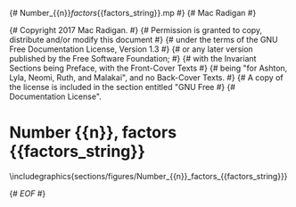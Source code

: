 {# Number_{{n}}_factors_{{factors_string}}.mp #}
{# Mac Radigan #}

{#  Copyright 2017  Mac Radigan.                                                  #}
{#  Permission is granted to copy, distribute and/or modify this document         #}
{#  under the terms of the GNU Free Documentation License, Version 1.3            #}
{#  or any later version published by the Free Software Foundation;               #}
{#  with the Invariant Sections being Preface, with the Front-Cover Texts         #}
{#  being "for Ashton, Lyla, Neomi, Ruth, and Malakai", and no Back-Cover Texts.  #}
{#  A copy of the license is included in the section entitled "GNU Free           #}
{#  Documentation License".

# Number {{n}}, factors {{factors_string}}

\includegraphics{sections/figures/Number\_{{n}}\_factors\_{{factors_string}}}

{# *EOF* #}
